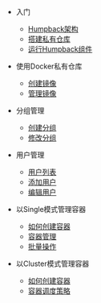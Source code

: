 - 入门
  - [Humpback架构](humpback-arch.md)
  - [搭建私有仓库](build-registry.md)
  - [运行Humpback组件](run-humpback-components.md)

- 使用Docker私有仓库
  - [创建镜像](build-image.md)
  - [管理镜像](manage-image.md)

- 分组管理
  - [创建分组](create-group.md)
  - [修改分组](edit-group.md)
  
- 用户管理
  - [用户列表](user-manage.md)
  - [添加用户](add-user.md)
  - [编辑用户](edit-user.md)

- 以Single模式管理容器
  - [如何创建容器](single-create-container.md)
  - [容器管理](single-manage-container.md)
  - [批量操作](single-batch-operate.md)

- 以Cluster模式管理容器
  - [如何创建容器](cluster-create-container.md)
  - [容器调度策略](cluster-container-schedule.md)